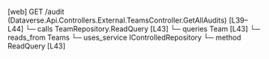 [web] GET /audit  (Dataverse.Api.Controllers.External.TeamsController.GetAllAudits)  [L39–L44]
  └─ calls TeamRepository.ReadQuery [L43]
  └─ queries Team [L43]
    └─ reads_from Teams
  └─ uses_service IControlledRepository<Team>
    └─ method ReadQuery [L43]

